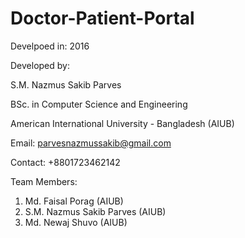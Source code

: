 # Doctor-Patient-Portal

Develpoed in: 2016

Developed by:

S.M. Nazmus Sakib Parves

BSc. in Computer Science and Engineering 

American International University - Bangladesh (AIUB)

Email: parvesnazmussakib@gmail.com

Contact: +8801723462142

Team Members:
1. Md. Faisal Porag (AIUB)
2. S.M. Nazmus Sakib Parves (AIUB)
3. Md. Newaj Shuvo (AIUB)
